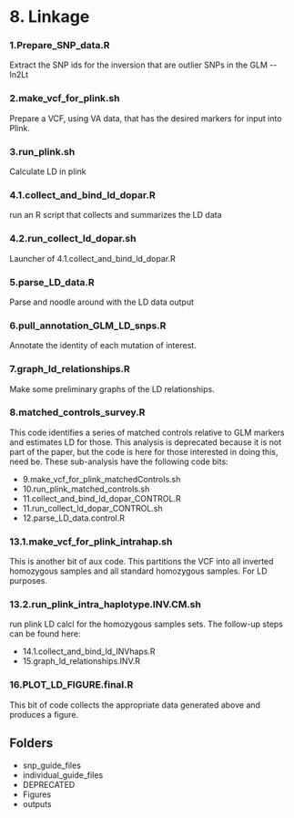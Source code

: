 # 8. Linkage

### 1.Prepare_SNP_data.R
Extract the SNP ids for the inversion that are outlier SNPs in the GLM -- In2Lt
 
### 2.make_vcf_for_plink.sh
Prepare a VCF, using VA data, that has the desired markers for input into Plink.

### 3.run_plink.sh
Calculate LD in plink

### 4.1.collect_and_bind_ld_dopar.R
run an R script that collects and summarizes the LD data

### 4.2.run_collect_ld_dopar.sh
Launcher of 4.1.collect_and_bind_ld_dopar.R

### 5.parse_LD_data.R
Parse and noodle around with the LD data output

### 6.pull_annotation_GLM_LD_snps.R
Annotate the identity of each mutation of interest.

### 7.graph_ld_relationships.R
Make some preliminary graphs of the LD relationships.

### 8.matched_controls_survey.R
This code identifies a series of matched controls relative to GLM markers and estimates LD for those. This analysis is deprecated because it is not part of the paper, but the code is here for those interested in doing this, need be. These sub-analysis have the following code bits:

* 9.make_vcf_for_plink_matchedControls.sh
* 10.run_plink_matched_controls.sh
* 11.collect_and_bind_ld_dopar_CONTROL.R
* 11.run_collect_ld_dopar_CONTROL.sh
* 12.parse_LD_data.control.R


### 13.1.make_vcf_for_plink_intrahap.sh
This is another bit of aux code. This partitions the VCF into all inverted homozygous samples and all standard homozygous samples. For LD purposes. 

### 13.2.run_plink_intra_haplotype.INV.CM.sh
run plink LD calcl for the homozygous samples sets. The follow-up steps can be found here:

* 14.1.collect_and_bind_ld_INVhaps.R
* 15.graph_ld_relationships.INV.R

### 16.PLOT_LD_FIGURE.final.R
This bit of code collects the appropriate data generated above and produces a figure.

## Folders

* snp_guide_files
* individual_guide_files
* DEPRECATED
* Figures
* outputs
